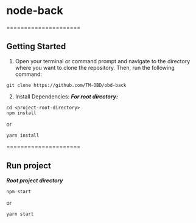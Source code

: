 # node-back
=====================
## Getting Started

1. Open your terminal or command prompt and navigate to the directory where you want to clone the repository. Then, run the following command:
```shell
git clone https://github.com/TM-OBD/obd-back
```
2. Install Dependencies:
***For root directory:***
```shell
cd <project-root-directory>
npm install
```
or
```shell
yarn install
```

=====================

## Run project
***Root project directory***
```shell
npm start
```
or
```shell
yarn start
```
